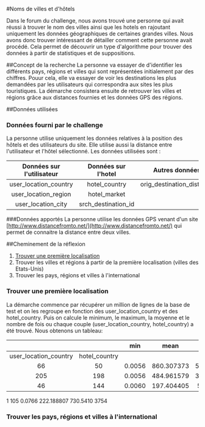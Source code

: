 #Noms de villes et d'hôtels

Dans le forum du challenge, nous avons trouvé une personne qui avait réussi à trouver le nom des villes ainsi
que les hotels en rajoutant uniquement les données géographiques de certaines grandes villes. Nous avons donc 
trouver intéressant de détailler comment cette personne avait procédé. Cela permet de découvrir un type d'algorithme pour trouver des données à partir de statistiques et de suppositions.

##Concept de la recherche
La personne va essayer de d'identifier les différents pays, régions et villes qui sont représentées initialement par des chiffres. Pouur cela, elle va essayer de voir les destinations les plus demandées par les utilisateurs qui correspondra aux sites les plus touristiques. La démarche consistera ensuite de retrouver les villes et régions grâce aux distances fournies et les données GPS des régions. 


##Données utilisées
### Données fourni par le challenge
La personne utilise uniquement les données relatives à la position des hôtels et des utilisateurs du site. Elle utilise aussi la distance entre l'utilisateur et l'hôtel sélectionné. Les données utilisées sont :

| Données sur l'utilisateur | Données sur l'hotel | Autres données            |
|:-------------------------:|:-------------------:|:-------------------------:|
| user_location_country     |  hotel_country      | orig_destination_distance |
| user_location_region      |  hotel_market       |                           |
| user_location_city        |  srch_destination_id|                           |


###Données apportés
La personne utilise les données GPS venant d'un site [http://www.distancefromto.net/](http://www.distancefromto.net/) qui permet de connaitre la distance entre deux villes.


##Cheminement de la réflexion
1. [Trouver une première localisation](#trouver-une-première-localisation)
2. Trouver les villes et régions à partir de la première localisation (villes des Etats-Unis)
3. Trouver les pays, régions et villes à l'international


### Trouver une première localisation

La démarche commence par récupérer un million de lignes de la base de test et on les regroupe en fonction des user_location_country et des hotel_country. Puis on calcule le minimum, le maximum, la moyenne et le nombre de fois ou chaque couple (user_location_country, hotel_country) a été trouvé. Nous obtenons un tableau:

|                      |               |  min | mean     | max        | count  |
|:--------------------:|:-------------:|:----:|:--------:|:----------:|:------:|
|user_location_country | hotel_country |      |          |            |        |
|66                    |	50 	         |0.0056|860.307373|5156.8218   |	323353 |
|205 	                 |198 	         |0.0056|484.961579|3113.8813 	|20790   |
|46 	                 |144 	         |0.0060|197.404405|500.7198 	  |2178    |
1 	105 	0.0766 	222.188807 	730.5410 	3754





### Trouver les pays, régions et villes à l'international

